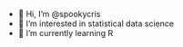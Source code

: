 - 👋 Hi, I’m @spookycris
- 👀 I’m interested in statistical data science
- 🌱 I’m currently learning R

<!---
spookycris/spookycris is a ✨ special ✨ repository because its `README.md` (this file) appears on your GitHub profile.
You can click the Preview link to take a look at your changes.
--->
